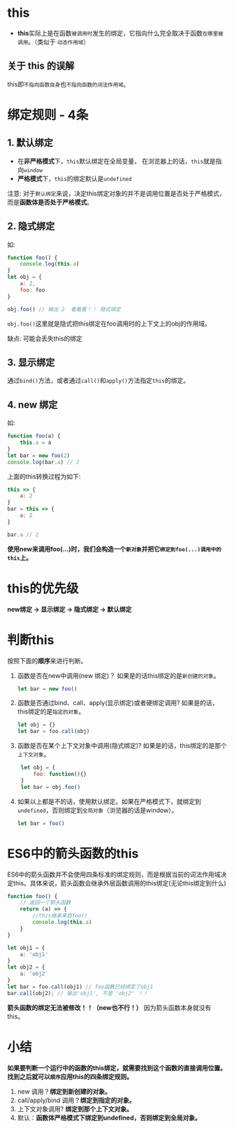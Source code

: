 # this

- **this**实际上是在函数`被调用时`发生的绑定，它指向什么完全取决于函数`在哪里被调用`。（类似于 `动态作用域`）

## 关于 this 的误解

this即`不指向函数自身`也`不指向函数的词法作用域`。

# 绑定规则 - 4条

## 1. 默认绑定

- 在**非严格模式**下，`this`默认绑定在全局变量，
  在浏览器上的话，`this`就是指向`window`
- **严格模式**下，`this`的绑定默认是`undefined`

注意: 对于`默认绑定`来说，决定this绑定对象的并不是调用位置是否处于严格模式，而是**函数体是否处于严格模式**。

## 2. 隐式绑定

如: 
```js
function foo() {
    console.log(this.a)
}
let obj = {
    a: 2,
    foo: foo
}

obj.foo() // 输出 2  看看看！！ 隐式绑定
```

`obj.foo()`这里就是隐式把this绑定在foo调用时的上下文上的obj的作用域。

缺点: 可能会丢失this的绑定


## 3. 显示绑定

通过`bind()`方法，或者通过`call()`和`apply()`方法指定`this`的绑定。

## 4. new 绑定

如:
```js
function foo(a) {
    this.a = a
}
let bar = new foo(2)
console.log(bar.a) // 2
```
上面的this转换过程为如下:
```js
this => {
    a: 2
}
bar = this => {
    a: 2
}

bar.a // 2

```

**使用new来调用foo(...)时，我们会构造一个`新对象`并把它`绑定到foo(...)调用中的this`上。**


# this的优先级

**new绑定 -> 显示绑定 -> 隐式绑定 -> 默认绑定**

# 判断this

按照下面的**顺序**来进行判断。

1. 函数是否在new中调用(new 绑定)？ 如果是的话this绑定的是`新创建的对象`。
   ```js
   let bar = new foo()
   ```
2. 函数是否通过bind、call、apply(显示绑定)或者硬绑定调用? 如果是的话，this绑定的是`指定的对象`。
   ```js
   let obj = {}
   let bar = foo.call(obj)
   ```
3. 函数是否在某个上下文对象中调用(隐式绑定)? 如果是的话，this绑定的是那个`上下文对象`。
   ```js
    let obj = {
        foo: function(){}
    }
    let bar = obj.foo()
   ```
4. 如果以上都是不的话，使用默认绑定。如果在严格模式下，就绑定到`undefined`，否则绑定到`全局对象`（浏览器的话是window）。
   ```js
   let bar = foo()
   ```
   
# ES6中的箭头函数的this

ES6中的箭头函数并不会使用四条标准的绑定规则，而是根据当前的词法作用域决定this。具体来说，箭头函数会继承外层函数调用的this绑定(无论this绑定到什么)

```js
function foo() {
    // 返回一个箭头函数
    return (a) => {
        //this继承来自foo()
        console.log(this.a)
    }
}

let obj1 = {
    a: 'obj1'
}
let obj2 = {
    a: 'obj2'
}
let bar = foo.call(obj1) // foo函数已经绑定了obj1
bar.call(obj2); // 输出'obj1', 不是 'obj2' ！！
```
**箭头函数的绑定无法被修改！！（new也不行！）**
因为箭头函数本身就没有this。


   # 小结

   **如果要判断一个运行中的函数的this绑定，就需要找到这个函数的直接调用位置。找到之后就可以`顺序`应用this的四条绑定规则。**

   1. new 调用？**绑定到新创建的对象。**
   2. call/apply/bind 调用？**绑定到指定的对象。**
   3. 上下文对象调用?   **绑定到那个上下文对象。**
   4. 默认：**函数体严格模式下绑定到undefined，否则绑定到全局对象。**

